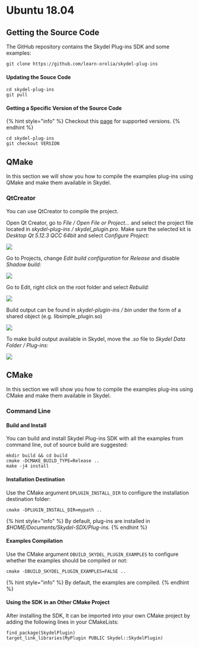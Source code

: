 # Ubuntu 18.04

## Getting the Source Code

The GitHub repository contains the Skydel Plug-ins SDK and some examples:

```
git clone https://github.com/learn-orolia/skydel-plug-ins
```

#### Updating the Souce Code

```
cd skydel-plug-ins
git pull
```

#### Getting a Specific Version of the Source Code

{% hint style="info" %}
Checkout this [page](https://github.com/learn-orolia/skydel-plug-ins/releases) for supported versions.
{% endhint %}

```
cd skydel-plug-ins
git checkout VERSION
```

## QMake

In this section we will show you how to compile the examples plug-ins using QMake and make them available in Skydel.

### QtCreator

You can use QtCreator to compile the project.

Open Qt Creator, go to _File / Open File or Project..._ and select the project file located in _skydel-plug-ins / skydel\_plugin.pro_. Make sure the selected kit is _Desktop Qt 5.12.3 QCC 64bit_ and select _Configure Project:_

![](../.gitbook/assets/ub\_compile\_1.png)

Go to Projects, change _Edit build configuration_ for _Release_ and disable _Shadow build:_

![](../.gitbook/assets/ub\_compile\_2.png)

Go to Edit, right click on the root folder and select _Rebuild:_

![](../.gitbook/assets/ub\_compile\_3.png)

Build output can be found in _skydel-plugin-ins / bin_ under the form of a shared object (e.g. libsimple\_plugin.so)

![](../.gitbook/assets/ub\_compile\_4.png)

To make build output available in Skydel, move the _.so_ file to _Skydel Data Folder / Plug-ins:_

![](../.gitbook/assets/ub\_compile\_5.png)

## CMake

In this section we will show you how to compile the examples plug-ins using CMake and make them available in Skydel.

### Command Line

#### Build and Install

You can build and install Skydel Plug-ins SDK with all the examples from command line, out of source build are suggested:&#x20;

```
mkdir build && cd build
cmake -DCMAKE_BUILD_TYPE=Release ..
make -j4 install
```

#### Installation Destination

Use the CMake argument `DPLUGIN_INSTALL_DIR` to configure the installation destination folder:

```
cmake -DPLUGIN_INSTALL_DIR=mypath ..
```

{% hint style="info" %}
By default, plug-ins are installed in _$HOME/Documents/Skydel-SDX/Plug-ins._
{% endhint %}

#### Examples Compilation

Use the CMake argument `DBUILD_SKYDEL_PLUGIN_EXAMPLES` to configure whether the examples should be compiled or not:

```
cmake -DBUILD_SKYDEL_PLUGIN_EXAMPLES=FALSE ..
```

{% hint style="info" %}
By default, the examples are compiled.
{% endhint %}

#### Using the SDK in an Other CMake Project

After installing the SDK, It can be imported into your own CMake project by adding the following lines in your CMakeLists:

```
find_package(SkydelPlugin)
target_link_libraries(MyPlugin PUBLIC Skydel::SkydelPlugin)
```
